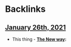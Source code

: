 
# Backlinks
## [January 26th, 2021](<January 26th, 2021.md>)
- This thing
        - **[The New way](<The New way.md>):**


